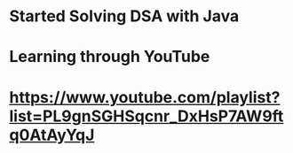 # Started Solving DSA with Java 
# Learning through YouTube
# https://www.youtube.com/playlist?list=PL9gnSGHSqcnr_DxHsP7AW9ftq0AtAyYqJ
